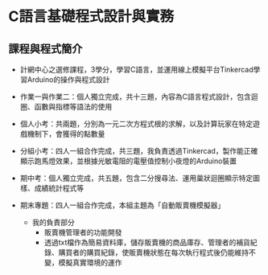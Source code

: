 C語言基礎程式設計與實務
== 
## 課程與程式簡介
- 計網中心之選修課程，3學分，學習C語言，並運用線上模擬平台Tinkercad學習Arduino的操作與程式設計
  
- 作業一與作業二：個人獨立完成，共十三題，內容為C語言程式設計，包含迴圈、函數與指標等語法的使用
  
- 個人小考：共兩題，分別為一元二次方程式根的求解，以及計算玩家在特定遊戲機制下，會獲得的點數量
  
- 分組小考：四人一組合作完成，共三題，我負責透過Tinkercad，製作能正確顯示跑馬燈效果，並根據光敏電阻的電壓值控制小夜燈的Arduino裝置
  
- 期中考：個人獨立完成，共五題，包含二分搜尋法、運用巢狀迴圈顯示特定圖樣、成績統計程式等
  
- 期末專題：四人一組合作完成，本組主題為「自動販賣機模擬器」
  - 我的負責部分
    - 販賣機管理者的功能開發
    - 透過txt檔作為簡易資料庫，儲存販賣機的商品庫存、管理者的補貨紀錄、購買者的購買紀錄，使販賣機狀態在每次執行程式後仍能維持不變，模擬真實環境的運作
